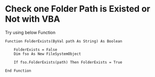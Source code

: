 # Check one Folder Path is Existed or Not with VBA

Try using below Function

```
Function FolderExists(ByVal path As String) As Boolean

    FolderExists = False
    Dim fso As New FileSystemObject
    
    If fso.FolderExists(path) Then FolderExists = True
    
End Function

```